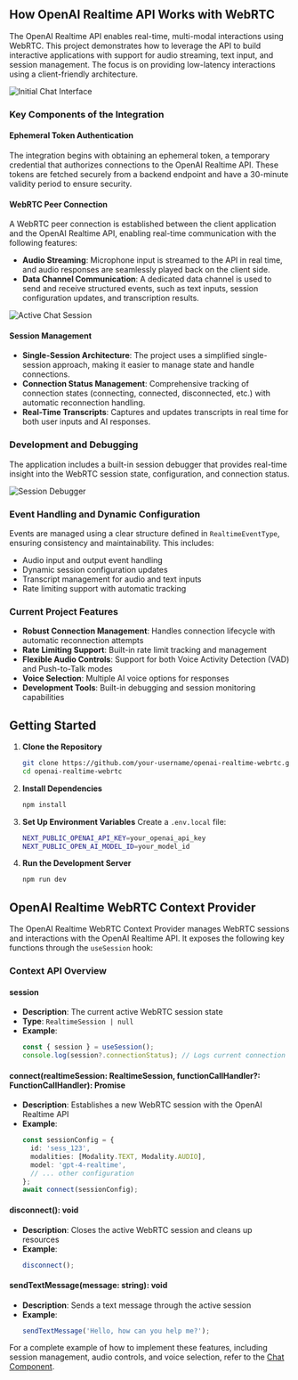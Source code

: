 ## How OpenAI Realtime API Works with WebRTC

The OpenAI Realtime API enables real-time, multi-modal interactions using WebRTC. This project demonstrates how to leverage the API to build interactive applications with support for audio streaming, text input, and session management. The focus is on providing low-latency interactions using a client-friendly architecture.

![Initial Chat Interface](/public/version2.0.0//screenshot1.png)

### Key Components of the Integration

#### Ephemeral Token Authentication

The integration begins with obtaining an ephemeral token, a temporary credential that authorizes connections to the OpenAI Realtime API. These tokens are fetched securely from a backend endpoint and have a 30-minute validity period to ensure security.

#### WebRTC Peer Connection

A WebRTC peer connection is established between the client application and the OpenAI Realtime API, enabling real-time communication with the following features:

- **Audio Streaming**: Microphone input is streamed to the API in real time, and audio responses are seamlessly played back on the client side.
- **Data Channel Communication**: A dedicated data channel is used to send and receive structured events, such as text inputs, session configuration updates, and transcription results.

![Active Chat Session](/public/version2.0.0/screenshot2.png)

#### Session Management

- **Single-Session Architecture**: The project uses a simplified single-session approach, making it easier to manage state and handle connections.
- **Connection Status Management**: Comprehensive tracking of connection states (connecting, connected, disconnected, etc.) with automatic reconnection handling.
- **Real-Time Transcripts**: Captures and updates transcripts in real time for both user inputs and AI responses.

### Development and Debugging

The application includes a built-in session debugger that provides real-time insight into the WebRTC session state, configuration, and connection status.

![Session Debugger](/public/version2.0.0/screenshot3.png)

### Event Handling and Dynamic Configuration

Events are managed using a clear structure defined in `RealtimeEventType`, ensuring consistency and maintainability. This includes:

- Audio input and output event handling
- Dynamic session configuration updates
- Transcript management for audio and text inputs
- Rate limiting support with automatic tracking

### Current Project Features

- **Robust Connection Management**: Handles connection lifecycle with automatic reconnection attempts
- **Rate Limiting Support**: Built-in rate limit tracking and management
- **Flexible Audio Controls**: Support for both Voice Activity Detection (VAD) and Push-to-Talk modes
- **Voice Selection**: Multiple AI voice options for responses
- **Development Tools**: Built-in debugging and session monitoring capabilities

## Getting Started

1. **Clone the Repository**

   ```bash
   git clone https://github.com/your-username/openai-realtime-webrtc.git
   cd openai-realtime-webrtc
   ```

2. **Install Dependencies**

   ```bash
   npm install
   ```

3. **Set Up Environment Variables**
   Create a `.env.local` file:

   ```bash
   NEXT_PUBLIC_OPENAI_API_KEY=your_openai_api_key
   NEXT_PUBLIC_OPEN_AI_MODEL_ID=your_model_id
   ```

4. **Run the Development Server**
   ```bash
   npm run dev
   ```

## OpenAI Realtime WebRTC Context Provider

The OpenAI Realtime WebRTC Context Provider manages WebRTC sessions and interactions with the OpenAI Realtime API. It exposes the following key functions through the `useSession` hook:

### Context API Overview

#### session

- **Description**: The current active WebRTC session state
- **Type**: `RealtimeSession | null`
- **Example**:
  ```typescript
  const { session } = useSession();
  console.log(session?.connectionStatus); // Logs current connection status
  ```

#### connect(realtimeSession: RealtimeSession, functionCallHandler?: FunctionCallHandler): Promise<void>

- **Description**: Establishes a new WebRTC session with the OpenAI Realtime API
- **Example**:
  ```typescript
  const sessionConfig = {
    id: 'sess_123',
    modalities: [Modality.TEXT, Modality.AUDIO],
    model: 'gpt-4-realtime',
    // ... other configuration
  };
  await connect(sessionConfig);
  ```

#### disconnect(): void

- **Description**: Closes the active WebRTC session and cleans up resources
- **Example**:
  ```typescript
  disconnect();
  ```

#### sendTextMessage(message: string): void

- **Description**: Sends a text message through the active session
- **Example**:
  ```typescript
  sendTextMessage('Hello, how can you help me?');
  ```

For a complete example of how to implement these features, including session management, audio controls, and voice selection, refer to the [Chat Component](/src/app/components/Chat.tsx).
